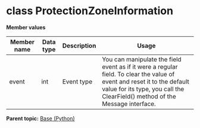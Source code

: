 # class ProtectionZoneInformation

 **Member values** 

|Member name|Data type|Description|Usage|
|-----------|---------|-----------|-----|
|event|int|Event type|You can manipulate the field event as if it were a regular field. To clear the value of event and reset it to the default value for its type, you call the ClearField\(\) method of the Message interface.|

**Parent topic:** [Base \(Python\)](../../summary_pages/Base.md)


